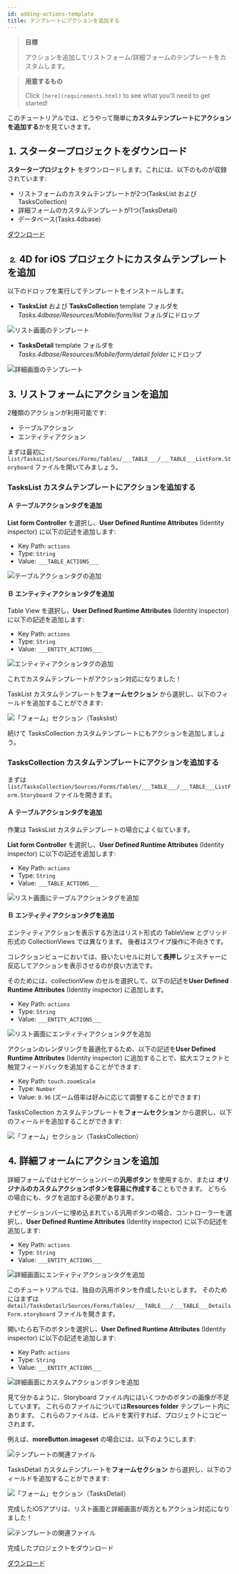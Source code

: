 ```yaml
---
id: adding-actions-template
title: テンプレートにアクションを追加する
---
```


> **目標**
> 
> アクションを追加してリストフォーム/詳細フォームのテンプレートをカスタムします。

> **用意するもの**
> 
> Click `[here](requirements.html)` to see what you'll need to get started!

このチュートリアルでは、どうやって簡単に**カスタムテンプレートにアクションを追加する**かを見ていきます。

## ⒈ スタータープロジェクトをダウンロード

**スタータープロジェクト** をダウンロードします。これには、以下のものが収録されています:

* リストフォームのカスタムテンプレートが2つ(TasksList および TasksCollection)
* 詳細フォームのカスタムテンプレートが1つ(TasksDetail)
* データベース(Tasks.4dbase)

<div className="center-button">
<a class="button button--primary"
href="https://github.com/4d-go-mobile/tutorial-AddingActionToTemplates/archive/1dc5aecfbea62a9999d571cb1a956f1ef6983111.zip">ダウンロード</a>
</div>

## ⒉ 4D for iOS プロジェクトにカスタムテンプレートを追加

以下のドロップを実行してテンプレートをインストールします。

* **TasksList** および **TasksCollection** template フォルダを*Tasks.4dbase/Resources/Mobile/form/list* フォルダにドロップ

![リスト画面のテンプレート](img/Listform-templates.png)

* **TasksDetail** template フォルダを *Tasks.4dbase/Resources/Mobile/form/detail folder* にドロップ

![詳細画面のテンプレート](img/Detailform-template.png)

## ⒊ リストフォームにアクションを追加

2種類のアクションが利用可能です:
* テーブルアクション
* エンティティアクション

まずは最初に `list/TasksList/Sources/Forms/Tables/___TABLE___/___TABLE___ListForm.Storyboard` ファイルを開いてみましょう。

### TasksList カスタムテンプレートにアクションを追加する

#### Ａ テーブルアクションタグを追加

**List form Controller** を選択し、**User Defined Runtime Attributes** (Identity inspector) に以下の記述を追加します:

* Key Path: `actions`
* Type: `String`
* Value: `___TABLE_ACTIONS___`

![テーブルアクションタグの追加](img/Add-table-tag-taskslist.png)


#### Ｂ エンティティアクションタグを追加

Table View を選択し、**User Defined Runtime Attributes** (Identity inspector) に以下の記述を追加します:

* Key Path: `actions`
* Type: `String`
* Value: `___ENTITY_ACTIONS___`

![エンティティアクションタグの追加](img/Add-entity-tag-taskslist.png)

これでカスタムテンプレートがアクション対応になりました！

TaskList カスタムテンプレートを**フォームセクション** から選択し、以下のフィールドを追加することができます:

![「フォーム」セクション（Taskslist）](img/listform-taskslist-forms-section.png)

続けて TasksCollection カスタムテンプレートにもアクションを追加しましょう。

### TasksCollection カスタムテンプレートにアクションを追加する

まずは`list/TasksCollection/Sources/Forms/Tables/___TABLE___/___TABLE___ListForm.Storyboard` ファイルを開きます。

#### Ａ テーブルアクションタグを追加

作業は TasksList カスタムテンプレートの場合によく似ています。

**List form Controller** を選択し、**User Defined Runtime Attributes** (Identity inspector) に以下の記述を追加します:

* Key Path: `actions`
* Type: `String`
* Value: `___TABLE_ACTIONS___`

![リスト画面にテーブルアクションタグを追加](img/Add-collection-table-tag-taskslist.png)

#### Ｂ エンティティアクションタグを追加

エンティティアクションを表示する方法はリスト形式の TableView とグリッド形式の CollectionViews では異なります。 後者はスワイプ操作に不向きです。

コレクションビューにおいては、扱いたいセルに対して**長押し** ジェスチャーに反応してアクションを表示させるのが良い方法です。

そのためには、collectionView のセルを選択して、以下の記述を**User Defined Runtime Attributes** (Identity inspector) に追加します。

* Key Path: `actions`
* Type: `String`
* Value: `___ENTITY_ACTIONS___`

![リスト画面にエンティティアクションタグを追加](img/Add-collection-entity-tag-taskslist.png)

アクションのレンダリングを最適化するため、以下の記述を**User Defined Runtime Attributes** (Identity inspector) に追加することで、拡大エフェクトと触覚フィードバックを追加することができます:

* Key Path: `touch.zoomScale`
* Type: `Number`
* Value: `0.96` (ズーム倍率は好みに応じて調整することができます)

TasksCollection カスタムテンプレートを**フォームセクション** から選択し、以下のフィールドを追加することができます:

![「フォーム」セクション（TasksCollection）](img/listform-taskscollection-forms-section.png)


## ⒋ 詳細フォームにアクションを追加

詳細フォームではナビゲーションバーの**汎用ボタン** を使用するか、または **オリジナルのカスタムアクションボタンを容易に作成する**こともできます。 どちらの場合にも、タグを追加する必要があります。

ナビゲーションバーに埋め込まれている汎用ボタンの場合、コントローラーを選択し、**User Defined Runtime Attributes** (Identity inspector) に以下の記述を追加します:

* Key Path: `actions`
* Type: `String`
* Value: `___ENTITY_ACTIONS___`

![詳細画面にエンティティアクションタグを追加](img/Detail-form-action-navigationBar.png)

このチュートリアルでは、独自の汎用ボタンを作成したいとします。 そのためにはまずは`detail/TasksDetail/Sources/Forms/Tables/___TABLE___/___TABLE___DetailsForm.storyboard` ファイルを開きます。

開いたら右下のボタンを選択し、**User Defined Runtime Attributes** (Identity inspector) に以下の記述を追加します:

* Key Path: `actions`
* Type: `String`
* Value: `___ENTITY_ACTIONS___`

![詳細画面にカスタムアクションボタンを追加](img/Detail-form-action-custom-action-Button.png)

見て分かるように、Storyboard ファイル内にはいくつかのボタンの画像が不足しています。 これらのファイルについては**Resources folder** テンプレート内にあります。 これらのファイルは、ビルドを実行すれば、プロジェクトにコピーされます。

例えば、**moreButton.imageset** の場合には、以下のようにします:

![テンプレートの関連ファイル](img/Template-Ressources.png)

TasksDetail カスタムテンプレートを**フォームセクション** から選択し、以下のフィールドを追加することができます:

![「フォーム」セクション（TasksDetail）](img/detailform-forms-section.png)

完成したiOSアプリは、リスト画面と詳細画面が両方ともアクション対応になりました！

![テンプレートの関連ファイル](img/ListForm-entity-action-tableview.png)

完成したプロジェクトをダウンロード

<div className="center-button">
<a className="button button--primary"
href="https://github.com/4d-go-mobile/tutorial-AddingActionToTemplates/releases/latest/download/tutorial-AddingActionToTemplates.zip">ダウンロード</a>
</div>


